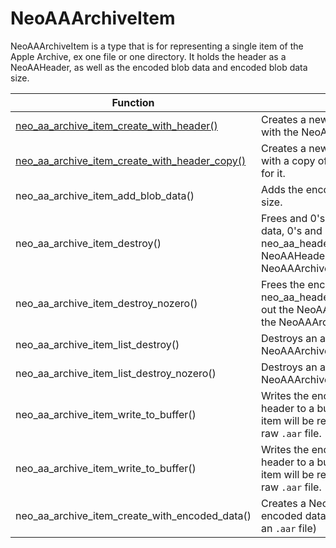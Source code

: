 # NeoAAArchiveItem

NeoAAArchiveItem is a type that is for representing a single item of the Apple Archive, ex one file or one directory. It holds the header as a NeoAAHeader, as well as the encoded blob data and encoded blob data size.

| Function      | Notes      |
| ------------- | ------------- |
| [neo_aa_archive_item_create_with_header()](func/neo_aa_archive_item_create_with_header.md) | Creates a new NeoAAArchiveItem with the NeoAAHeader for it. |
| [neo_aa_archive_item_create_with_header_copy()](func/neo_aa_archive_item_create_with_header_copy.md) | Creates a new NeoAAArchiveItem with a copy of the NeoAAHeader for it. |
| neo_aa_archive_item_add_blob_data() | Adds the encoded blob data and size. |
| neo_aa_archive_item_destroy() | Frees and 0's out the encoded data, 0's and neo_aa_header_destroy()'s out the NeoAAHeader, and frees the NeoAAArchiveItem itself. |
| neo_aa_archive_item_destroy_nozero() | Frees the encoded data, and neo_aa_header_destroy_nozero()'s out the NeoAAHeader, and frees the NeoAAArchiveItem itself. |
| neo_aa_archive_item_list_destroy() | Destroys an array of NeoAAArchiveItems. |
| neo_aa_archive_item_list_destroy_nozero() | Destroys an array of NeoAAArchiveItems. |
| neo_aa_archive_item_write_to_buffer() | Writes the encoded data and header to a buffer. This is how the item will be represented in the end raw `.aar` file. |
| neo_aa_archive_item_write_to_buffer() | Writes the encoded data and header to a buffer. This is how the item will be represented in the end raw `.aar` file. |
| neo_aa_archive_item_create_with_encoded_data() | Creates a NeoAAArchiveItem from encoded data (the binary data of an `.aar` file) |
